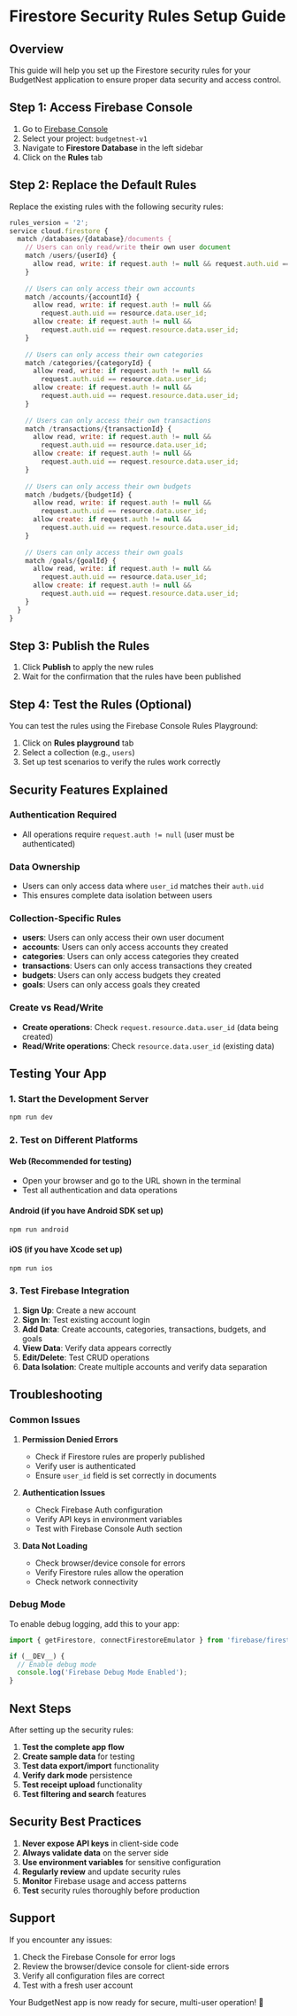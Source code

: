 # Firestore Security Rules Setup Guide

## Overview
This guide will help you set up the Firestore security rules for your BudgetNest application to ensure proper data security and access control.

## Step 1: Access Firebase Console
1. Go to [Firebase Console](https://console.firebase.google.com/)
2. Select your project: `budgetnest-v1`
3. Navigate to **Firestore Database** in the left sidebar
4. Click on the **Rules** tab

## Step 2: Replace the Default Rules
Replace the existing rules with the following security rules:

```javascript
rules_version = '2';
service cloud.firestore {
  match /databases/{database}/documents {
    // Users can only read/write their own user document
    match /users/{userId} {
      allow read, write: if request.auth != null && request.auth.uid == userId;
    }
    
    // Users can only access their own accounts
    match /accounts/{accountId} {
      allow read, write: if request.auth != null && 
        request.auth.uid == resource.data.user_id;
      allow create: if request.auth != null && 
        request.auth.uid == request.resource.data.user_id;
    }
    
    // Users can only access their own categories
    match /categories/{categoryId} {
      allow read, write: if request.auth != null && 
        request.auth.uid == resource.data.user_id;
      allow create: if request.auth != null && 
        request.auth.uid == request.resource.data.user_id;
    }
    
    // Users can only access their own transactions
    match /transactions/{transactionId} {
      allow read, write: if request.auth != null && 
        request.auth.uid == resource.data.user_id;
      allow create: if request.auth != null && 
        request.auth.uid == request.resource.data.user_id;
    }
    
    // Users can only access their own budgets
    match /budgets/{budgetId} {
      allow read, write: if request.auth != null && 
        request.auth.uid == resource.data.user_id;
      allow create: if request.auth != null && 
        request.auth.uid == request.resource.data.user_id;
    }
    
    // Users can only access their own goals
    match /goals/{goalId} {
      allow read, write: if request.auth != null && 
        request.auth.uid == resource.data.user_id;
      allow create: if request.auth != null && 
        request.auth.uid == request.resource.data.user_id;
    }
  }
}
```

## Step 3: Publish the Rules
1. Click **Publish** to apply the new rules
2. Wait for the confirmation that the rules have been published

## Step 4: Test the Rules (Optional)
You can test the rules using the Firebase Console Rules Playground:
1. Click on **Rules playground** tab
2. Select a collection (e.g., `users`)
3. Set up test scenarios to verify the rules work correctly

## Security Features Explained

### Authentication Required
- All operations require `request.auth != null` (user must be authenticated)

### Data Ownership
- Users can only access data where `user_id` matches their `auth.uid`
- This ensures complete data isolation between users

### Collection-Specific Rules
- **users**: Users can only access their own user document
- **accounts**: Users can only access accounts they created
- **categories**: Users can only access categories they created
- **transactions**: Users can only access transactions they created
- **budgets**: Users can only access budgets they created
- **goals**: Users can only access goals they created

### Create vs Read/Write
- **Create operations**: Check `request.resource.data.user_id` (data being created)
- **Read/Write operations**: Check `resource.data.user_id` (existing data)

## Testing Your App

### 1. Start the Development Server
```bash
npm run dev
```

### 2. Test on Different Platforms

#### Web (Recommended for testing)
- Open your browser and go to the URL shown in the terminal
- Test all authentication and data operations

#### Android (if you have Android SDK set up)
```bash
npm run android
```

#### iOS (if you have Xcode set up)
```bash
npm run ios
```

### 3. Test Firebase Integration
1. **Sign Up**: Create a new account
2. **Sign In**: Test existing account login
3. **Add Data**: Create accounts, categories, transactions, budgets, and goals
4. **View Data**: Verify data appears correctly
5. **Edit/Delete**: Test CRUD operations
6. **Data Isolation**: Create multiple accounts and verify data separation

## Troubleshooting

### Common Issues

1. **Permission Denied Errors**
   - Check if Firestore rules are properly published
   - Verify user is authenticated
   - Ensure `user_id` field is set correctly in documents

2. **Authentication Issues**
   - Check Firebase Auth configuration
   - Verify API keys in environment variables
   - Test with Firebase Console Auth section

3. **Data Not Loading**
   - Check browser/device console for errors
   - Verify Firestore rules allow the operation
   - Check network connectivity

### Debug Mode
To enable debug logging, add this to your app:
```javascript
import { getFirestore, connectFirestoreEmulator } from 'firebase/firestore';

if (__DEV__) {
  // Enable debug mode
  console.log('Firebase Debug Mode Enabled');
}
```

## Next Steps

After setting up the security rules:

1. **Test the complete app flow**
2. **Create sample data** for testing
3. **Test data export/import** functionality
4. **Verify dark mode** persistence
5. **Test receipt upload** functionality
6. **Test filtering and search** features

## Security Best Practices

1. **Never expose API keys** in client-side code
2. **Always validate data** on the server side
3. **Use environment variables** for sensitive configuration
4. **Regularly review** and update security rules
5. **Monitor** Firebase usage and access patterns
6. **Test** security rules thoroughly before production

## Support

If you encounter any issues:
1. Check the Firebase Console for error logs
2. Review the browser/device console for client-side errors
3. Verify all configuration files are correct
4. Test with a fresh user account

Your BudgetNest app is now ready for secure, multi-user operation! 🎉
